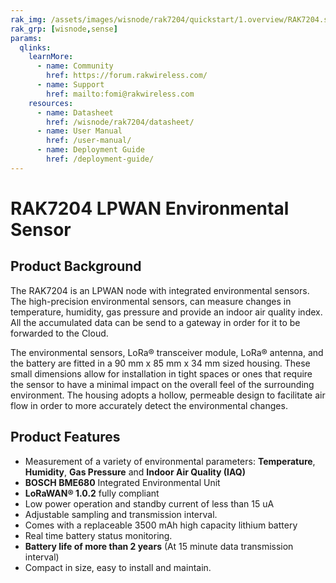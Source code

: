 ```yaml
---
rak_img: /assets/images/wisnode/rak7204/quickstart/1.overview/RAK7204.svg
rak_grp: [wisnode,sense]
params:
  qlinks:
    learnMore:
      - name: Community
        href: https://forum.rakwireless.com/
      - name: Support
        href: mailto:fomi@rakwireless.com
    resources:
      - name: Datasheet
        href: /wisnode/rak7204/datasheet/
      - name: User Manual
        href: /user-manual/
      - name: Deployment Guide
        href: /deployment-guide/
---
```


# RAK7204 LPWAN Environmental Sensor

<rk-img
  src="/assets/images/wisnode/rak7204/quickstart/1.overview/nwvusdulqxqcp5blomrd.jpg"
  width="50%"
  figure-number="1"
  caption="RAK7204 Product Overview"
/>

## Product Background

The RAK7204 is an LPWAN node with integrated environmental sensors. The high-precision environmental sensors, can measure changes in temperature, humidity, gas pressure and provide an indoor air quality index. All the accumulated data can be send to a gateway in order for it to be forwarded to the Cloud.

The environmental sensors, LoRa® transceiver module, LoRa® antenna, and the battery are fitted in a 90 mm x 85 mm x 34 mm sized housing. These small dimensions allow for installation in tight spaces or ones that require the sensor to have a minimal impact on the overall feel of the surrounding environment. The housing adopts a hollow, permeable design to facilitate air flow in order to more accurately detect the environmental changes.

<rk-btn
  src="/wisnode/rak7204/quickstart/"
  label="Get Started with RAK7204 LPWAN Environmental Sensor"
/>

<rk-quick-links :params="$frontmatter.params.qlinks" />

## Product Features

- Measurement of a variety of environmental parameters: **Temperature**, **Humidity**, **Gas Pressure** and **Indoor Air Quality (IAQ)**
- **BOSCH BME680** Integrated Environmental Unit
- **LoRaWAN® 1.0.2** fully compliant
- Low power operation and standby current of less than 15 uA
- Adjustable sampling and transmission interval.
- Comes with a replaceable 3500 mAh high capacity lithium battery
- Real time battery status monitoring.
- **Battery life of more than 2 years** (At 15 minute data transmission interval)
- Compact in size, easy to install and maintain.

<rk-btn
  src="https://store.rakwireless.com/products/rak7204-lpwan-environmental-node"
  label="Buy a RAK7204 LPWAN Environmental Sensor"
  _blank
/>
